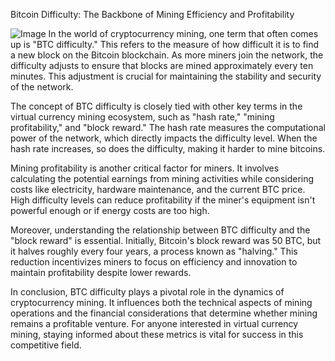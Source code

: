 Bitcoin Difficulty: The Backbone of Mining Efficiency and Profitability


![Image](https://github.com/user-attachments/assets/31692037-0104-4703-abd1-696b6a7dd41b)
In the world of cryptocurrency mining, one term that often comes up is "BTC difficulty." This refers to the measure of how difficult it is to find a new block on the Bitcoin blockchain. As more miners join the network, the difficulty adjusts to ensure that blocks are mined approximately every ten minutes. This adjustment is crucial for maintaining the stability and security of the network.

The concept of BTC difficulty is closely tied with other key terms in the virtual currency mining ecosystem, such as "hash rate," "mining profitability," and "block reward." The hash rate measures the computational power of the network, which directly impacts the difficulty level. When the hash rate increases, so does the difficulty, making it harder to mine bitcoins.

Mining profitability is another critical factor for miners. It involves calculating the potential earnings from mining activities while considering costs like electricity, hardware maintenance, and the current BTC price. High difficulty levels can reduce profitability if the miner's equipment isn't powerful enough or if energy costs are too high.

Moreover, understanding the relationship between BTC difficulty and the "block reward" is essential. Initially, Bitcoin's block reward was 50 BTC, but it halves roughly every four years, a process known as "halving." This reduction incentivizes miners to focus on efficiency and innovation to maintain profitability despite lower rewards.

In conclusion, BTC difficulty plays a pivotal role in the dynamics of cryptocurrency mining. It influences both the technical aspects of mining operations and the financial considerations that determine whether mining remains a profitable venture. For anyone interested in virtual currency mining, staying informed about these metrics is vital for success in this competitive field.